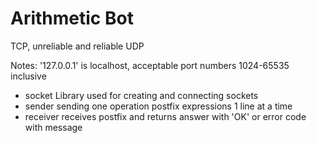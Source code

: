 # Arithmetic Bot
TCP, unreliable and reliable UDP

Notes: '127.0.0.1' is localhost, acceptable port numbers 1024-65535 inclusive

- socket Library used for creating and connecting sockets
- sender sending one operation postfix expressions 1 line at a time
- receiver receives postfix and returns answer with 'OK' or error code with message
